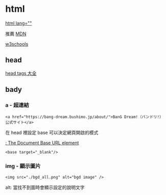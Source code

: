 # html

[html lang=""](https://www.w3schools.com/tags/ref_language_codes.asp)

推薦
[MDN](https://developer.mozilla.org/zh-CN/)

[w3schools](https://www.w3schools.com/tags/att_meta_charset.asp)

## head

[head tags 大全](https://htmlhead.dev/)

## bady

### a - 超連結

```htmlembedded=
<a href="https://bang-dream.bushimo.jp/about/">BanG Dream!（バンドリ!）公式サイト</a>
```

在 head 裡設定 base 可以決定網頁開啟的模式

[<base>: The Document Base URL element](https://developer.mozilla.org/en-US/docs/Web/HTML/Element/base)

```htmlembedded=
<base target="_blank"/>
```

### img - 顯示圖片

```htmlembedded=
<img src="./bgd_all.png" alt="bgd image" />
```

alt: 當找不到圖時會顯示設定的說明文字
